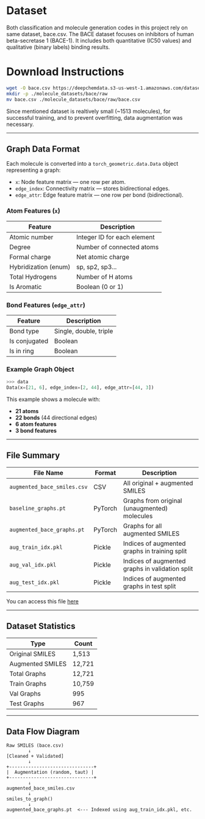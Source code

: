 # Dataset

Both classification and molecule generation codes in this project rely on same dataset, bace.csv. The BACE dataset focuses on inhibitors of human beta-secretase 1 (BACE-1). It includes both quantitative (IC50 values) and qualitative (binary labels) binding results.

# Download Instructions

```bash
wget -O bace.csv https://deepchemdata.s3-us-west-1.amazonaws.com/datasets/bace.csv
mkdir -p ./molecule_datasets/bace/raw
mv bace.csv ./molecule_datasets/bace/raw/bace.csv
```

Since mentioned dataset is realtively small (~1513 molecules), for successful training, and to prevent overfitting, data augmentation was necessary. 

---

## Graph Data Format

Each molecule is converted into a `torch_geometric.data.Data` object representing a graph:

- `x`: Node feature matrix — one row per atom.
- `edge_index`: Connectivity matrix — stores bidirectional edges.
- `edge_attr`: Edge feature matrix — one row per bond (bidirectional).

### Atom Features (`x`)
| Feature               | Description                        |
|-----------------------|------------------------------------|
| Atomic number         | Integer ID for each element        |
| Degree                | Number of connected atoms          |
| Formal charge         | Net atomic charge                  |
| Hybridization (enum)  | sp, sp2, sp3...                    |
| Total Hydrogens       | Number of H atoms                  |
| Is Aromatic           | Boolean (0 or 1)                   |

### Bond Features (`edge_attr`)
| Feature               | Description                        |
|-----------------------|------------------------------------|
| Bond type             | Single, double, triple             |
| Is conjugated         | Boolean                            |
| Is in ring            | Boolean                            |


### Example Graph Object

```python
>>> data
Data(x=[21, 6], edge_index=[2, 44], edge_attr=[44, 3])
```

This example shows a molecule with:

* **21 atoms**
* **22 bonds** (44 directional edges)
* **6 atom features**
* **3 bond features**

---

## File Summary

| File Name                   | Format  | Description                                     |
| --------------------------- | ------- | ----------------------------------------------- |
| `augmented_bace_smiles.csv` | CSV     | All original + augmented SMILES                 |
| `baseline_graphs.pt`        | PyTorch | Graphs from original (unaugmented) molecules    |
| `augmented_bace_graphs.pt`  | PyTorch | Graphs for all augmented SMILES                 |
| `aug_train_idx.pkl`         | Pickle  | Indices of augmented graphs in training split   |
| `aug_val_idx.pkl`           | Pickle  | Indices of augmented graphs in validation split |
| `aug_test_idx.pkl`          | Pickle  | Indices of augmented graphs in test split       |



You can access this file [here](https://drive.google.com/drive/folders/1e8gsnhkNpFcfQnZoSztilspu0xJBnH0L?usp=sharing)


---

## Dataset Statistics

| Type             | Count  |
| ---------------- | ------ |
| Original SMILES  | 1,513  |
| Augmented SMILES | 12,721 |
| Total Graphs     | 12,721 |
| Train Graphs     | 10,759 |
| Val Graphs       | 995    |
| Test Graphs      | 967    |

---

## Data Flow Diagram

```text
Raw SMILES (bace.csv)
        ↓
[Cleaned + Validated]
        ↓
+-------------------------------+
|  Augmentation (random, taut) |
+-------------------------------+
        ↓
augmented_bace_smiles.csv
        ↓
smiles_to_graph()
        ↓
augmented_bace_graphs.pt  <--- Indexed using aug_train_idx.pkl, etc.
```
